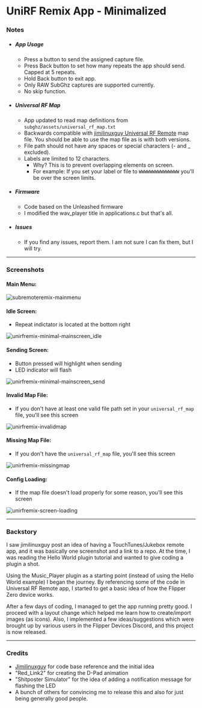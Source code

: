 # UniRF Remix App - Minimalized
### Notes
* ##### App Usage
  - Press a button to send the assigned capture file.
  - Press Back button to set how many repeats the app should send. Capped at 5 repeats.
  - Hold Back button to exit app.
  - Only RAW SubGhz captures are supported currently.
  - No skip function.

* ##### Universal RF Map
  - App updated to read map definitions from ```subghz/assets/universal_rf_map.txt```
  - Backwards compatible with [jimilinuxguy Universal RF Remote](https://github.com/jimilinuxguy/flipperzero-universal-rf-remote) map file. You should be able to use the map file as is with both versions.
  - File path should not have any spaces or special characters (- and _ excluded).
  - Labels are limited to 12 characters.
    - Why? This is to prevent overlapping elements on screen.
    - For example: If you set your label or file to ```WWWWWWWWWWWWWWW``` you'll be over the screen limits.

* ##### Firmware
  - Code based on the Unleashed firmware
  - I modified the wav_player title in applications.c but that's all.

* ##### Issues
  - If you find any issues, report them. I am not sure I can fix them, but I will try.
------------
### Screenshots
#### Main Menu:
![subremoteremix-mainmenu](https://user-images.githubusercontent.com/982575/174747166-c437a518-4db9-492c-a24d-48586ee751be.gif)

#### Idle Screen:
- Repeat indictator is located at the bottom right

![unirfremix-minimal-mainscreen_idle](https://user-images.githubusercontent.com/982575/174741909-aa1214b2-3d97-4232-ad5c-7e99711b8fa6.png)

#### Sending Screen:
- Button pressed will highlight when sending
- LED indicator will flash

![unirfremix-minimal-mainscreen_send](https://user-images.githubusercontent.com/982575/174741934-ef144ba4-109a-430a-b439-699b863ac61c.png)

#### Invalid Map File:
- If you don't have at least one valid file path set in your ```universal_rf_map``` file, you'll see this screen

![unirfremix-invalidmap](https://user-images.githubusercontent.com/982575/169639438-f1b96944-42c4-476c-9fe2-233d174c6262.png)

#### Missing Map File:
- If you don't have the ```universal_rf_map``` file, you'll see this screen

![unirfremix-missingmap](https://user-images.githubusercontent.com/982575/169639439-6414c81a-3de9-4817-b9b5-235130fd0e56.png)

#### Config Loading:
- If the map file doesn't load properly for some reason, you'll see this screen

![unirfremix-screen-loading](https://user-images.githubusercontent.com/982575/174741703-5632f7d5-ee1e-481e-8d11-7f87bc999c94.png)

------------
### Backstory
I saw jimilinuxguy post an idea of having a TouchTunes/Jukebox remote app, and it was basically one screenshot and a link to a repo. At the time, I was reading the Hello World plugin tutorial and wanted to give coding a plugin a shot.

Using the Music_Player plugin as a starting point (instead of using the Hello World example) I began the journey. By referencing some of the code in Universal RF Remote app, I started to get a basic idea of how the Flipper Zero device works.

After a few days of coding, I managed to get the app running pretty good. I proceed with a layout change which helped me learn how to create/import images (as icons). Also, I implemented a few ideas/suggestions which were brought up by various users in the Flipper Devices Discord, and this project is now released.

------------
### Credits
- [Jimilinuxguy](https://github.com/jimilinuxguy) for code base reference and the initial idea
- "Red_Link2" for creating the D-Pad animation
- "Shitposter Simulator" for the idea of adding a notification message for flashing the LED
- A bunch of others for convincing me to release this and also for just being generally good people.
